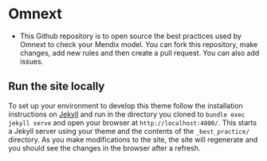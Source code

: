 # Omnext

* This Github repository is to open source the best practices used by Omnext to check your Mendix model. You can fork this repository, make changes, add new rules and then create a pull request. You can also add issues.


## Run the site locally

To set up your environment to develop this theme follow the installation instructions on [Jekyll](https://jekyllrb.com/docs/installation/)
and run in the directory you cloned to `bundle exec jekyll serve` and open your browser at `http://localhost:4000/`. This starts a Jekyll server using your theme and the contents of the `_best_practice/` directory. As you make modifications to the site, the site will regenerate and you should see the changes in the browser after a refresh.
